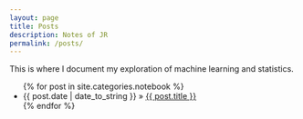 ```yaml
---
layout: page
title: Posts
description: Notes of JR
permalink: /posts/
---
```


This is where I document my exploration of machine learning and statistics.

<ul>
  {% for post in site.categories.notebook %}
    <li>
        <span>{{ post.date | date_to_string }}</span> » <a href="{{ post.url }}" title="{{ post.title }}">{{ post.title }}</a>
    </li>
  {% endfor %}
</ul>
